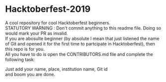 # Hacktoberfest-2019
A cool repository for cool Hacktoberfest beginners. <br/>
STATUTORY WARNING : Don't commit anything to this readme file. Doing so would mark your PR as invalid.<br/>
If you are abosulte beginner (by absolute I mean that just listened the name of Git and opened it for the first time to partcipate in Hacktoberfest), then this repo is for you. <br/>
All you have to do is open the CONTRIBUTORS.md file and complete the following task:  

  Just add your name, place, institution name, Git id <br/>and boom you are done.
